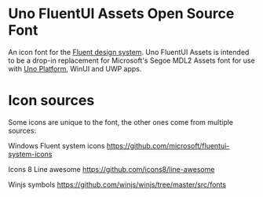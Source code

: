 # Uno FluentUI Assets Open Source Font

An icon font for the [Fluent design system](https://www.microsoft.com/design/fluent). Uno FluentUI Assets is intended to be a drop-in replacement for Microsoft's Segoe MDL2 Assets font for use with [Uno Platform](https://platform.uno), WinUI and UWP apps.

# Icon sources
Some icons are unique to the font, the other ones come from multiple sources:

Windows Fluent system icons
https://github.com/microsoft/fluentui-system-icons

Icons 8 Line awesome
https://github.com/icons8/line-awesome

Winjs symbols
https://github.com/winjs/winjs/tree/master/src/fonts
